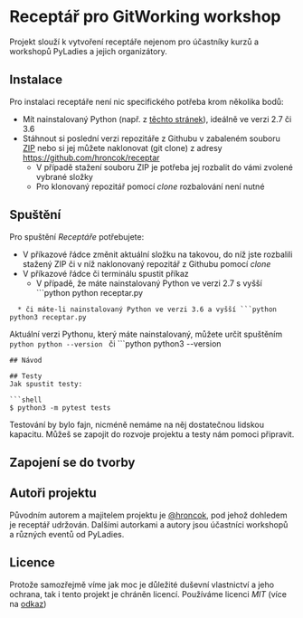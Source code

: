 # Receptář pro GitWorking workshop

Projekt slouží k vytvoření receptáře nejenom pro účastníky kurzů a workshopů PyLadies a jejich organizátory.

## Instalace
Pro instalaci receptáře není nic specifického potřeba krom několika bodů:
* Mít nainstalovaný Python (např. z [těchto stránek](https:\\www.python.org)), ideálně ve verzi 2.7 či 3.6
* Stáhnout si poslední verzi repozitáře z Githubu v zabaleném souboru [ZIP](https://github.com/hroncok/receptar/archive/master.zip) nebo si jej můžete naklonovat (git clone) z adresy https://github.com/hroncok/receptar
  * V případě stažení souboru ZIP je potřeba jej rozbalit do vámi zvolené vybrané složky
  * Pro klonovaný repozitář pomocí _clone_ rozbalování není nutné

## Spuštění
Pro spuštění _Receptáře_ potřebujete:
* V příkazové řádce změnit aktuální složku na takovou, do níž jste rozbalili stažený ZIP či v níž naklonovaný repozitář z Githubu pomocí _clone_
* V příkazové řádce či terminálu spustit příkaz
  * V případě, že máte nainstalovaný Python ve verzi 2.7 s vyšší ```python
python receptar.py
```
  * či máte-li nainstalovaný Python ve verzi 3.6 a vyšší ```python
python3 receptar.py
```

Aktuální verzi Pythonu, který máte nainstalovaný, můžete určit spuštěním ```python
python --version
``` či ```python
python3 --version
```
## Návod

## Testy
Jak spustit testy:

```shell
$ python3 -m pytest tests
````
Testování by bylo fajn, nicméně nemáme na něj dostatečnou lidskou kapacitu. Můžeš se zapojit do rozvoje projektu a testy
nám pomoci připravit.

## Zapojení se do tvorby

## Autoři projektu
Původním autorem a majitelem projektu je [@hroncok](https://github.com/hroncok), pod jehož dohledem je receptář udržován. Dalšími autorkami a autory jsou účastníci
workshopů a různých eventů od PyLadies.

## Licence
Protože samozřejmě víme jak moc je důležité duševní vlastnictví a jeho ochrana, tak i tento projekt je chráněn licencí.
Používáme licenci _MIT_ (více na [odkaz](https://choosealicense.com/licenses/mit/))
